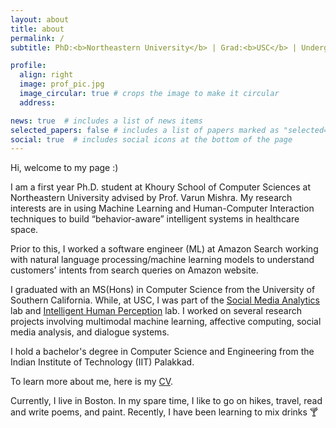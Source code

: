 ```yaml
---
layout: about
title: about
permalink: /
subtitle: PhD:<b>Northeastern University</b> | Grad:<b>USC</b> | Undergrad:<b>IIT PKD</b>

profile:
  align: right
  image: prof_pic.jpg
  image_circular: true # crops the image to make it circular
  address:

news: true  # includes a list of news items
selected_papers: false # includes a list of papers marked as "selected={true}"
social: true  # includes social icons at the bottom of the page
---
```


Hi, welcome to my page :)

I am a first year Ph.D. student at Khoury School of Computer Sciences at Northeastern University advised by Prof. Varun Mishra. My research interests are in using Machine Learning and Human-Computer Interaction techniques to build “behavior-aware” intelligent systems in healthcare space.


Prior to this, I worked a software engineer (ML) at Amazon Search working with natural language processing/machine learning models to understand customers' intents from search queries on Amazon website.

I graduated with an MS(Hons) in Computer Science from the University of Southern California. While, at USC, I was part of the <a href="https://somalab.usc.edu/about/">Social Media Analytics</a> lab and <a href="https://www.ihp-lab.org/">Intelligent Human Perception</a> lab. I worked on several research projects involving multimodal machine learning, affective computing, social media analysis, and dialogue systems.

I hold a bachelor's degree in Computer Science and Engineering from the Indian Institute of Technology (IIT) Palakkad.

To learn more about me, here is my <a href="/assets/pdf/phd_cv.pdf">CV</a>.

Currently, I live in Boston. In my spare time, I like to go on hikes, travel, read and write poems, and paint. Recently, I have been learning to mix drinks &#127864;
